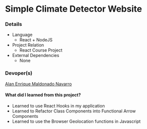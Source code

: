 # Simple Climate Detector Website

### Details
* Language
  * React + NodeJS
* Project Relation
  * React Course Project
* External Dependencies
  * None

### Devoper(s)
[Alan Enrique Maldonado Navarro](https://github.com/DrN3MESiS/)

#### What did I learned from this project?
* Learned to use React Hooks in my application
* Learned to Refactor Class Components into Functional Arrow Components
* Learned to use the Browser Geolocation functions in Javascript
